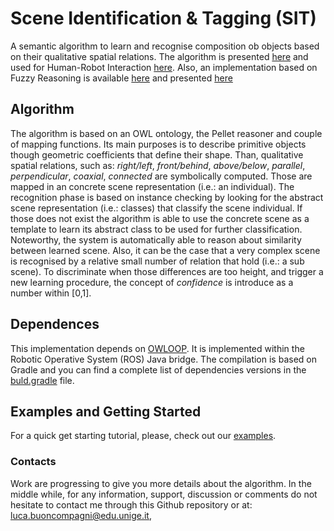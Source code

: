 # Scene Identification & Tagging (SIT)

A semantic algorithm to learn and recognise composition ob objects based on their qualitative spatial relations.
The algorithm is presented [here](https://ieeexplore.ieee.org/abstract/document/8956457/) and used for Human-Robot Interaction [here](https://ieeexplore.ieee.org/abstract/document/8525828). 
Also, an implementation based on Fuzzy Reasoning is available [here](https://github.com/EmaroLab/fuzzy_sit) and presented [here](http://ceur-ws.org/Vol-2054/paper2.pdf)

## Algorithm

The algorithm is based on an OWL ontology, the Pellet reasoner and couple of mapping functions.
Its main purposes is to describe primitive objects though geometric coefficients that
define their shape. Than, qualitative spatial relations, such as: *right/left*, *front/behind*, *above/below*,
*parallel*, *perpendicular*, *coaxial*, *connected* are symbolically computed. Those are mapped in an concrete scene
representation (i.e.: an individual). The recognition phase is based on instance checking by looking
for the abstract scene representation (i.e.: classes) that classify the scene individual.
If those does not exist the algorithm is able to use the concrete scene as a template to 
learn its abstract class to be used for further classification. Noteworthy, the
system is automatically able to reason about similarity between learned scene. 
Also, it can be the case that a very complex scene is recognised by a relative small number of relation
that hold (i.e.: a sub scene). To discriminate when those differences are too height, and
trigger a new learning procedure, the concept of *confidence* is introduce as a number within [0,1].

## Dependences
 
This implementation depends on [OWLOOP](https://github.com/EmaroLab/owloop). 
It is implemented within the Robotic Operative System (ROS) Java bridge.
The compilation is based on Gradle and you can find a complete list of dependencies versions 
in the [buld.gradle](https://github.com/EmaroLab/scene_identification_tagging/blob/sit_owloop/sit/build.gradle) file.

## Examples and Getting Started

For a quick get starting tutorial, please, check out our [examples](https://github.com/EmaroLab/scene_identification_tagging/tree/master/sit/src/main/java/it/emarolab/sit/example).
 
### Contacts

Work are progressing to give you more details about the algorithm.
In the middle while, for any information, support, discussion or comments do not hesitate to contact me through this Github repository or at: 
[luca.buoncompagni@edu.unige.it](mailto:luca.buoncompagni@edu.unige.it), 
